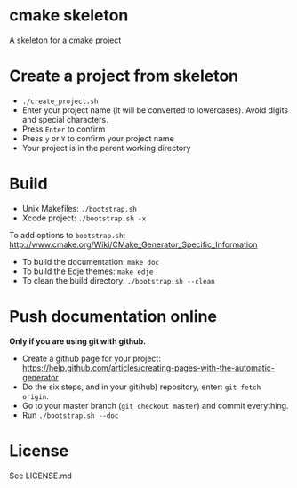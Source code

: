 cmake skeleton
==============

A skeleton for a cmake project

Create a project from skeleton
==============================

* `./create_project.sh`
* Enter your project name (it will be converted to lowercases). Avoid digits and special characters.
* Press `Enter` to confirm
* Press `y` or `Y` to confirm your project name
* Your project is in the parent working directory

Build
=====

* Unix Makefiles: `./bootstrap.sh`
* Xcode project: `./bootstrap.sh -x`

To add options to `bootstrap.sh`: http://www.cmake.org/Wiki/CMake_Generator_Specific_Information


* To build the documentation: `make doc`
* To build the Edje themes: `make edje`
* To clean the build directory: `./bootstrap.sh --clean`

Push documentation online
=========================

**Only if you are using git with github.**


* Create a github page for your project: https://help.github.com/articles/creating-pages-with-the-automatic-generator
* Do the six steps, and in your git(hub) repository, enter: `git fetch origin`.
* Go to your master branch (`git checkout master`) and commit everything.
* Run `./bootstrap.sh --doc`

License
=======

See LICENSE.md

